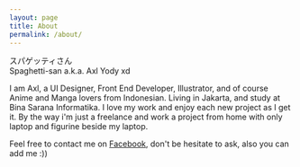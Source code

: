 ```yaml
---
layout: page
title: About
permalink: /about/
---
```

スパゲッティさん
<br>
Spaghetti-san a.k.a. Axl Yody xd


I am Axl, a UI Designer, Front End Developer, Illustrator, and of course Anime and Manga lovers from Indonesian.
Living in Jakarta, and study at Bina Sarana Informatika.
I love my work and enjoy each new project as I get it.
By the way i'm just a freelance and work a project from home with only laptop and figurine beside my laptop.



Feel free to contact me on [Facebook](https://www.facebook.com/profile.php?id=100007594726461), don't be hesitate to ask, also you can add me :))


